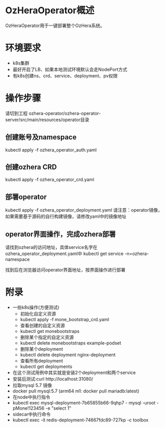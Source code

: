 # OzHeraOperator概述
OzHeraOperator用于一键部署整个OzHera系统。

# 环境要求
+ k8s集群
+ 最好开启了LB、如果本地测试环境默认会走NodePort方式
+ 有k8s创建ns、crd、service、deployment、pv权限


# 操作步骤
请切到工程 ozhera-operator/ozhera-operator-server/src/main/resources/operator目录
## 创建账号及namespace
kubectl apply -f ozhera_operator_auth.yaml

## 创建ozhera CRD
kubectl apply -f ozhera_operator_crd.yaml

## 部署operator
kubectl apply -f ozhera_operator_deployment.yaml
请注意：operator镜像，如果需要基于源码的自行构建镜像，请修改yaml中的镜像地址

## operator界面操作，完成ozhera部署
请找到ozhera的访问地址，具体service名字在ozhera_operator_deployment.yaml中
kubectl get service -n=ozhera-namespace

找到后在浏览器访问operator界面地址，按界面操作进行部署

# 附录
+ 一些k8s操作(方便测试)
  + 初始化自定义资源
  + kubectl apply -f mone_bootstrap_crd.yaml
  + 查看创建的自定义资源
  + kubectl get monebootstraps
  + 删除某个指定的自定义资源
  + kubectl delete monebootstraps example-podset
  + 删除某个deployment
  + kubectl delete deployment nginx-deployment
  + 查看所有deployment
  + kubectl get deployments
+ 在这个测试用例中其实就是安装2个deployment和两个service
+ 安装后测试:curl http://localhost:31080/
+ 拉取mysql 5.7 镜像
+ docker pull mysql:5.7  (arm64 m1: docker pull mariadb:latest)
+ 在node中执行指令
+ kubectl exec mysql-deployment-7b65855b66-9qhp7 - mysql -uroot -pMone!123456 -e "select 1"
+ sidecar中执行命令
+ kubectl exec -it redis-deployment-74667fdc89-727kp -c toolbox